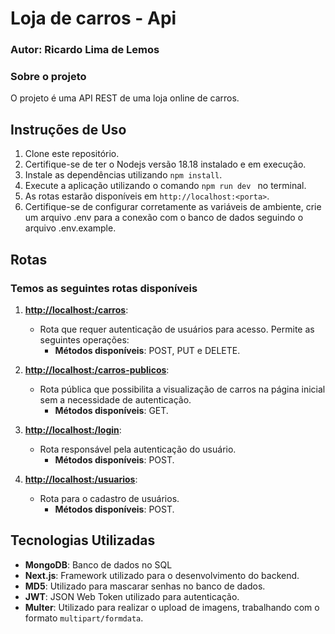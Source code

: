 # Loja de carros - Api 
### Autor: Ricardo Lima de Lemos 
### Sobre o projeto

O projeto é uma API REST de uma loja online de carros.     

## Instruções de Uso

1. Clone este repositório.
2. Certifique-se de ter o Nodejs versão 18.18 instalado e em execução.
3. Instale as dependências utilizando `npm install`.
4. Execute a aplicação utilizando o comando  `npm run dev ` no terminal.
5. As rotas estarão disponíveis em `http://localhost:<porta>`.
6. Certifique-se de configurar corretamente as variáveis de ambiente,  crie um arquivo .env para a conexão com o banco de dados seguindo o arquivo .env.example.

## Rotas

### Temos as seguintes rotas disponíveis  

1. **[http://localhost:<porta>/carros](http://localhost:<porta>/Carros)**:
   - Rota que requer autenticação de usuários para acesso. Permite as seguintes operações:
     - **Métodos disponíveis**: POST, PUT e DELETE.

2. **[http://localhost:<porta>/carros-publicos](http://localhost:<porta>/CarrosPublicos)**:
   - Rota pública que possibilita a visualização de carros na página inicial sem a necessidade de autenticação.
     - **Métodos disponíveis**: GET.

3. **[http://localhost:<porta>/login](http://localhost:<porta>/Login)**:
   - Rota responsável pela autenticação do usuário.
     - **Métodos disponíveis**: POST.

4. **[http://localhost:<porta>/usuarios](http://localhost:<porta>/Usuarios)**:
   - Rota para o cadastro de usuários.
     - **Métodos disponíveis**: POST.

## Tecnologias Utilizadas

- **MongoDB**: Banco de dados no SQL
- **Next.js**: Framework utilizado para o desenvolvimento do backend.
- **MD5**: Utilizado para mascarar senhas no banco de dados.
- **JWT**: JSON Web Token utilizado para autenticação.
- **Multer**: Utilizado para realizar o upload de imagens, trabalhando com o formato `multipart/formdata`.




  

